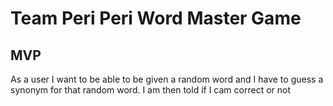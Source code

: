 # Team Peri Peri Word Master Game

## MVP

As a user I want to be able to be given a random word and I have to guess a synonym for that random word. I am then told if I cam correct or not
